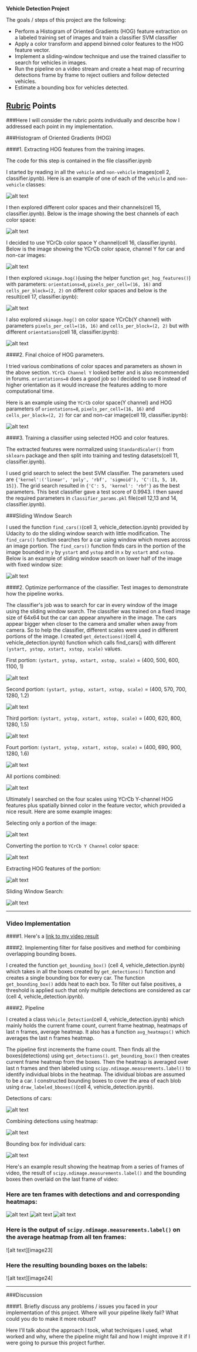 **Vehicle Detection Project**

The goals / steps of this project are the following:

* Perform a Histogram of Oriented Gradients (HOG) feature extraction on a labeled training set of images and train a classifier SVM classifier
* Apply a color transform and append binned color features to the HOG feature vector. 
* Implement a sliding-window technique and use the trained classifier to search for vehicles in images.
* Run the pipeline on a video stream and create a heat map of recurring detections frame by frame to reject outliers and follow detected vehicles.
* Estimate a bounding box for vehicles detected.

[//]: # (Image References)
[image1]: ./output_images/car_non_car.jpg
[image2]: ./output_images/visualize_color_space.jpg
[image3]: ./output_images/car_non_car_ycrcb.jpg
[image4]: ./output_images/visualize_hog_on_diff_color_spaces.jpg
[image5]: ./output_images/visualize_hog_on_ycrcb_diff_orient.jpg
[image6]: ./output_images/car_non_car_ycrcb_hog.jpg
[image7]: ./output_images/sliding_fixed_window.jpg
[image8]: ./output_images/first_portion.jpg
[image9]: ./output_images/second_portion.jpg
[image10]: ./output_images/third_portion.jpg
[image11]: ./output_images/fourth_portion.jpg
[image12]: ./output_images/portions_combined.jpg
[image13]: ./output_images/test_image_portion.jpg
[image14]: ./output_images/test_image_portion_ycrcb.jpg
[image15]: ./output_images/test_image_portion_ycrcb_hog.jpg
[image16]: ./output_images/test_image_portion_sliding_window.jpg
[image17]: ./output_images/detections_of_cars.jpg
[image18]: ./output_images/heatmaps_of_cars.jpg
[image19]: ./output_images/bounding_boxes_of_cars.jpg
[image20]: ./output_images/heat_bbox_frames_0_3.jpg
[image21]: ./output_images/heat_bbox_frames_4_7.jpg
[image22]: ./output_images/heat_bbox_frames_8_9.jpg
[video1]: ./project_video.mp4

## [Rubric](https://review.udacity.com/#!/rubrics/513/view) Points
###Here I will consider the rubric points individually and describe how I addressed each point in my implementation.  

###Histogram of Oriented Gradients (HOG)

####1. Extracting HOG features from the training images.

The code for this step is contained in the file classifier.ipynb

I started by reading in all the `vehicle` and `non-vehicle` images(cell 2, classifier.ipynb).  Here is an example of one of each of the `vehicle` and `non-vehicle` classes:

![alt text][image1]

I then explored different color spaces and their channels(cell 15, classifier.ipynb). Below is the image showing the best channels of each color space:

![alt text][image2]

I decided to use YCrCb color space Y channel(cell 16, classifier.ipynb). Below is the image showing the YCrCb color space, channel Y for car and non-car images:

![alt text][image3]

I then explored `skimage.hog()`(using the helper function `get_hog_features()`) with parameters: `orientations=8`, `pixels_per_cell=(16, 16)` and `cells_per_block=(2, 2)` on different color spaces and below is the result(cell 17, classifier.ipynb):

![alt text][image4]

I also explored `skimage.hog()` on color space YCrCb(Y channel) with parameters `pixels_per_cell=(16, 16)` and `cells_per_block=(2, 2)` but with different `orientations`(cell 18, classifier.ipynb):

![alt text][image5]

####2. Final choice of HOG parameters.

I tried various combinations of color spaces and parameters as shown in the above section. `YCrCb Channel Y` looked better and is also recommended in forums. `orientations=8` does a good job so I decided to use 8 instead of higher orientation as it would increase the features adding to more computational time.

Here is an example using the `YCrCb` color space(Y channel) and HOG parameters of `orientations=8`, `pixels_per_cell=(16, 16)` and `cells_per_block=(2, 2)` for car and non-car image(cell 19, classifier.ipynb):

![alt text][image6]

####3. Training a classifier using selected HOG and color features.

The extracted features were normalized using `StandardScaler()` from `sklearn` package and then split into training and testing datasets(cell 11, classifier.ipynb). 

I used grid search to select the best SVM classifier. The parameters used are `{'kernel':('linear', 'poly', 'rbf', 'sigmoid'), 'C':[1, 5, 10, 15]}`. The grid search resulted in `{'C': 5, 'kernel': 'rbf'}` as the best parameters. This best classifier gave a test score of 0.9943. I then saved the required parameters in `classifier_params.pkl` file(cell 12,13 and 14, classifier.ipynb).

###Sliding Window Search

I used the function `find_cars()`(cell 3, vehicle_detection.ipynb) provided by Udacity to do the sliding window search with little modification. The `find_cars()` function searches for a car using window which moves accross an image portion. The `find_cars()` function finds cars in the portion of the image bounded in `y` by `ystart` and `ystop` and in `x` by `xstart` and `xstop`. Below is an example of sliding window seacrh on lower half of the image with fixed window size:

![alt text][image7]

####2. Optimize performance of the classifier. Test images to demonstrate how the pipeline works.

The classifier's job was to search for car in every window of the image using the sliding window search. The classifier was trained on a fixed image size of 64x64 but the car can appear anywhere in the image. The cars appear bigger when closer to the camera and smaller when away from camera. So to help the classifier, different scales were used in different portions of the image. I created `get_detections()`(cell 4, vehicle_detection.ipynb) function which calls find_cars() with different `(ystart, ystop, xstart, xstop, scale)` values.

First portion:  `(ystart, ystop, xstart, xstop, scale)` = (400, 500, 600, 1100, 1)

![alt text][image8]

Second portion:  `(ystart, ystop, xstart, xstop, scale)` = (400, 570, 700, 1280, 1.2)

![alt text][image9]

Third portion:  `(ystart, ystop, xstart, xstop, scale)` = (400, 620, 800, 1280, 1.5)

![alt text][image10]

Fourt portion:  `(ystart, ystop, xstart, xstop, scale)` = (400, 690, 900, 1280, 1.6)

![alt text][image11]

All portions combined:

![alt text][image12]

Ultimately I searched on the four scales using YCrCb Y-channel HOG features plus spatially binned color in the feature vector, which provided a nice result. Here are some example images:

Selecting only a portion of the image:

![alt text][image13]

Converting the portion to `YCrCb Y Channel` color space:

![alt text][image14]

Extracting HOG features of the portion:

![alt text][image15]

Sliding Window Search:

![alt text][image16]

---

### Video Implementation

####1. Here's a [link to my video result](./project_video_output.mp4)

####2. Implementing filter for false positives and method for combining overlapping bounding boxes.

I created the function `get_bounding_box()` (cell 4, vehicle_detection.ipynb) which takes in all the boxes created by `get_detections()` function and creates a single bounding box for every car. The function `get_bounding_box()` adds heat to each box. To filter out false positives, a threshold is applied such that only multiple detections are considered as car (cell 4, vehicle_detection.ipynb). 

####2. Pipeline

I created a class `Vehicle_Detection`(cell 4, vehicle_detection.ipynb) which mainly holds the current frame count, current frame heatmap, heatmaps of last n frames, average heatmap. It also has a function `avg_heatmaps()` which averages the last n frames heatmap.

The pipeline first increments the frame count. Then finds all the boxes(detections) using `get_detections()`. `get_bounding_box()` then creates current frame heatmap from the boxes. Then the heatmap is averaged over last n frames and then labeled using `scipy.ndimage.measurements.label()` to identify individual blobs in the heatmap. The idividual blobas are assumed to be a car. I constructed bounding boxes to cover the area of each blob using `draw_labeled_bboxes()`(cell 4, vehicle_detection.ipynb).  

Detections of cars:

![alt text][image17]

Combining detections using heatmap:

![alt text][image18]

Bounding box for individual cars: 

![alt text][image19]

Here's an example result showing the heatmap from a series of frames of video, the result of `scipy.ndimage.measurements.label()` and the bounding boxes then overlaid on the last frame of video:

### Here are ten frames with detections and and corresponding heatmaps:
![alt text][image20]
![alt text][image21]
![alt text][image22]

### Here is the output of `scipy.ndimage.measurements.label()` on the average heatmap from all ten frames:
![alt text][image23]

### Here the resulting bounding boxes on the labels:
![alt text][image24]



---

###Discussion

####1. Briefly discuss any problems / issues you faced in your implementation of this project.  Where will your pipeline likely fail?  What could you do to make it more robust?

Here I'll talk about the approach I took, what techniques I used, what worked and why, where the pipeline might fail and how I might improve it if I were going to pursue this project further.  

